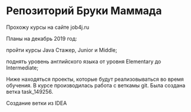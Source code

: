 # Репозиторий Бруки Маммада

Прохожу курсы на сайте job4j.ru 

Планы на декабрь 2019 год:

пройти курсы Java  Стажер, Junior и Middle;

поднять уровень английского языка от уровня Elementary до Intermediate;

Ниже находяться проекты, которые будут реализовываться во время обучения.
В курсе производилась работа с веткамы git.
Была создана ветка task_149256.

Создание ветки из IDEA

